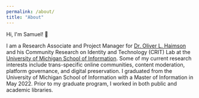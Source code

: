 ```yaml
---
permalink: /about/
title: "About"
---
```


Hi, I'm Samuel! 👋 

I am a Research Associate and Project Manager for <a href="https://oliverhaimson.com/index.html">Dr. Oliver L. Haimson</a> and his Community Research on Identity and Technology (CRIT) Lab at the <a href="https://www.si.umich.edu">University of Michigan School of Information</a>. Some of my current research interests include trans-specific online communities, content moderation, platform governance, and digital preservation. I graduated from the University of Michigan School of Information with a Master of Information in May 2022. Prior to my graduate program, I worked in both public and academic libraries.
